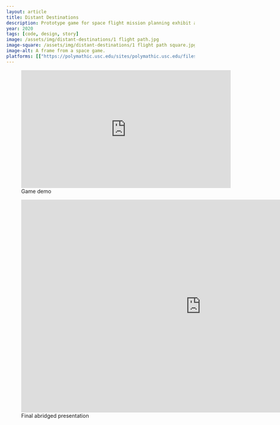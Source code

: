 ```yaml
---
layout: article
title: Distant Destinations
description: Prototype game for space flight mission planning exhibit at the California Science Center.
year: 2020
tags: [code, design, story]
image: /assets/img/distant-destinations/1 flight path.jpg
image-square: /assets/img/distant-destinations/1 flight path square.jpg
image-alt: A frame from a space game.
platforms: [["https://polymathic.usc.edu/sites/polymathic.usc.edu/files/distant_destinations_full.pdf", "Brief"], ["https://www.youtube.com/watch?v=Vw4cJbQ3jtk", "YouTube"]]
---
```


<figure role="group">
    <iframe width="560" height="315" src="https://www.youtube.com/embed/Vw4cJbQ3jtk" frameborder="0" allow="accelerometer; autoplay; clipboard-write; encrypted-media; gyroscope; picture-in-picture" allowfullscreen></iframe>
    <figcaption>Game demo</figcaption>
</figure>

<figure role="group">
    <iframe src="https://docs.google.com/presentation/d/e/2PACX-1vQTsLVr1AFy7FLs6jKndKZzNMchtv7TafRA0X4qB7Zzt5dylcLAJ23nuYgvqwrg2kBk05G5ASg9OP2t/embed?start=false&loop=false&delayms=3000" frameborder="0" width="960" height="569" allowfullscreen="true" mozallowfullscreen="true" webkitallowfullscreen="true"></iframe>
    <figcaption>Final abridged presentation</figcaption>
</figure>